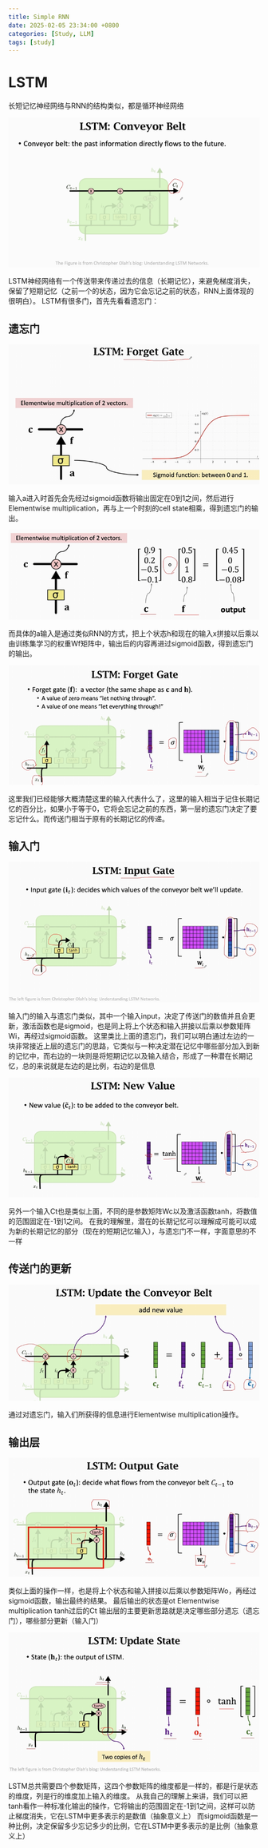 ```yaml
---
title: Simple RNN
date: 2025-02-05 23:34:00 +0800
categories: [Study, LLM]
tags: [study]
---
```

# LSTM
长短记忆神经网络与RNN的结构类似，都是循环神经网络


![alt text](/assets/2025-02-05-S1.png)


LSTM神经网络有一个传送带来传递过去的信息（长期记忆），来避免梯度消失，保留了短期记忆（之前一个的状态，因为它会忘记之前的状态，RNN上面体现的很明白）。
LSTM有很多门，首先先看看遗忘门：
## 遗忘门


![alt text](/assets/2025-02-05-S2.png)


输入a进入时首先会先经过sigmoid函数将输出固定在0到1之间，然后进行Elementwise multiplication，再与上一个时刻的cell state相乘，得到遗忘门的输出。


![alt text](/assets/2025-02-05-S3.png)


而具体的a输入是通过类似RNN的方式，把上个状态h和现在的输入x拼接以后乘以由训练集学习的权重Wf矩阵中，输出后的内容再进过sigmoid函数，得到遗忘门的输出。

![alt text](/assets/2025-02-05-S4.png)


这里我们已经能够大概清楚这里的输入代表什么了，这里的输入相当于记住长期记忆的百分比，如果小于等于0，它将会忘记之前的东西，第一层的遗忘门决定了要忘记什么。而传送门相当于原有的长期记忆的传递。
## 输入门


![alt text](/assets/2025-02-05-S5.png)


输入门的输入与遗忘门类似，其中一个输入input，决定了传送门的数值并且会更新，激活函数也是sigmoid，也是同上将上个状态和输入拼接以后乘以参数矩阵Wi，再经过sigmoid函数。
这里类比上面的遗忘门，我们可以明白通过左边的一块非常接近上层的遗忘门的思路，它类似与一种决定潜在记忆中哪些部分加入到新的记忆中，而右边的一块则是将短期记忆以及输入结合，形成了一种潜在长期记忆，总的来说就是左边的是比例，右边的是信息


![alt text](/assets/2025-02-05-S6.png)


另外一个输入Ct也是类似上面，不同的是参数矩阵Wc以及激活函数tanh，将数值的范围固定在-1到1之间。
在我的理解里，潜在的长期记忆可以理解成可能可以成为新的长期记忆的部分（现在的短期记忆输入），与遗忘门不一样，字面意思的不一样

## 传送门的更新


![alt text](/assets/2025-02-05-S7.png)


通过对遗忘门，输入们所获得的信息进行Elementwise multiplication操作。
## 输出层


![alt text](/assets/2025-02-05-S8.png)


类似上面的操作一样，也是将上个状态和输入拼接以后乘以参数矩阵Wo，再经过sigmoid函数，输出最终的结果。
最后输出的状态是ot Elementwise multiplication tanh过后的Ct
输出层的主要更新思路就是决定哪些部分遗忘（遗忘门），哪些部分更新（输入门）

![alt text](/assets/2025-02-05-S9.png)


LSTM总共需要四个参数矩阵，这四个参数矩阵的维度都是一样的，都是行是状态的维度，列是行的维度加上输入的维度。
从我自己的理解上来讲，我们可以把tanh看作一种标准化输出的操作，它将输出的范围固定在-1到1之间，这样可以防止梯度消失，它在LSTM中更多表示的是数值（抽象意义上）
而sigmoid函数是一种比例，决定保留多少忘记多少的比例，它在LSTM中更多表示的是比例（抽象意义上）